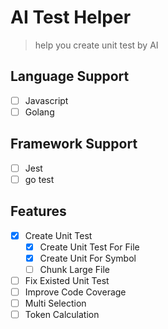 # AI Test Helper

> help you create unit test by AI

## Language Support

- [ ] Javascript
- [ ] Golang

## Framework Support

- [ ] Jest
- [ ] go test

## Features

- [x] Create Unit Test
  - [x] Create Unit Test For File
  - [x] Create Unit For Symbol
  - [ ] Chunk Large File
- [ ] Fix Existed Unit Test
- [ ] Improve Code Coverage
- [ ] Multi Selection
- [ ] Token Calculation
